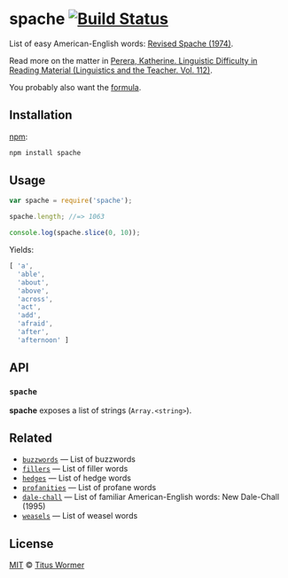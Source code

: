 # spache [![Build Status][travis-badge]][travis]

List of easy American-English words: [Revised Spache (1974)][wiki].

Read more on the matter in [Perera, Katherine.  Linguistic Difficulty
in Reading Material (Linguistics and the Teacher.  Vol.  112)][book].

You probably also want the [formula][].

## Installation

[npm][]:

```bash
npm install spache
```

## Usage

```js
var spache = require('spache');

spache.length; //=> 1063

console.log(spache.slice(0, 10));
```

Yields:

```js
[ 'a',
  'able',
  'about',
  'above',
  'across',
  'act',
  'add',
  'afraid',
  'after',
  'afternoon' ]
```

## API

### `spache`

**spache** exposes a list of strings (`Array.<string>`).

## Related

*   [`buzzwords`](https://github.com/wooorm/buzzwords)
    — List of buzzwords
*   [`fillers`](https://github.com/wooorm/fillers)
    — List of filler words
*   [`hedges`](https://github.com/wooorm/hedges)
    — List of hedge words
*   [`profanities`](https://github.com/wooorm/profanities)
    — List of profane words
*   [`dale-chall`](https://github.com/wooorm/dale-chall)
    — List of familiar American-English words: New Dale-Chall (1995)
*   [`weasels`](https://github.com/wooorm/weasels)
    — List of weasel words

## License

[MIT][license] © [Titus Wormer][author]

<!-- Definitions -->

[travis-badge]: https://img.shields.io/travis/words/spache.svg

[travis]: https://travis-ci.org/words/spache

[npm]: https://docs.npmjs.com/cli/install

[license]: LICENSE

[author]: http://wooorm.com

[wiki]: https://en.wikipedia.org/wiki/Spache_readability_formula

[book]: http://books.google.com/books?id=oNXFQ9Gn6XIC&pg=PA106&lpg=PA106

[formula]: https://github.com/words/spache-formula
